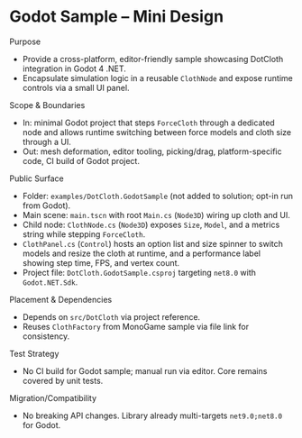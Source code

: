 Godot Sample – Mini Design
==========================

Purpose
- Provide a cross-platform, editor-friendly sample showcasing DotCloth integration in Godot 4 .NET.
- Encapsulate simulation logic in a reusable `ClothNode` and expose runtime controls via a small UI panel.

Scope & Boundaries
- In: minimal Godot project that steps `ForceCloth` through a dedicated node and allows runtime switching between force models and cloth size through a UI.
- Out: mesh deformation, editor tooling, picking/drag, platform-specific code, CI build of Godot project.

Public Surface
- Folder: `examples/DotCloth.GodotSample` (not added to solution; opt-in run from Godot).
- Main scene: `main.tscn` with root `Main.cs` (`Node3D`) wiring up cloth and UI.
- Child node: `ClothNode.cs` (`Node3D`) exposes `Size`, `Model`, and a metrics string while stepping `ForceCloth`.
- `ClothPanel.cs` (`Control`) hosts an option list and size spinner to switch models and resize the cloth at runtime, and a performance label showing step time, FPS, and vertex count.
- Project file: `DotCloth.GodotSample.csproj` targeting `net8.0` with `Godot.NET.Sdk`.

Placement & Dependencies
- Depends on `src/DotCloth` via project reference.
- Reuses `ClothFactory` from MonoGame sample via file link for consistency.

Test Strategy
- No CI build for Godot sample; manual run via editor. Core remains covered by unit tests.

Migration/Compatibility
- No breaking API changes. Library already multi-targets `net9.0;net8.0` for Godot.
